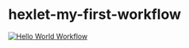 # hexlet-my-first-workflow

[![Hello World Workflow](https://github.com/adelnapier/hexlet-my-first-workflow/actions/workflows/hello-world.yml/badge.svg)](https://github.com/adelnapier/hexlet-my-first-workflow/actions/workflows/hello-world.yml)
